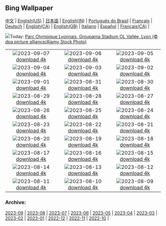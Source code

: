 ## Bing Wallpaper
[中文](README.md) |                     [English(US)](en-US.md) |                     [日本語](ja-JP.md) |                     [English(IN)](en-IN.md) |                     [Português do Brasil](pt-BR.md) |                     [Français](fr-FR.md) |                     [Deutsch](de-DE.md) |                     [English(CA)](en-CA.md) |                     [English(GB)](en-GB.md) |                     [Italiano](it-IT.md) |                     [Español](es-ES.md) |                     [Français(CA)](fr-CA.md) |                    

![](https://www.bing.com/th?id=OHR.RugbyWorldCup_FR-FR6347432536_UHD.jpg&w=1000)Today: [Parc Olympique Lyonnais, Groupama Stadium OL Vallée, Lyon (© dpa picture alliance/Alamy Stock Photo)](https://www.bing.com/th?id=OHR.RugbyWorldCup_FR-FR6347432536_UHD.jpg)

|      |      |      |
| :----: | :----: | :----: |
|![](https://www.bing.com/th?id=OHR.CamelsAbove_FR-FR9524017477_UHD.jpg&pid=hp&w=384&h=216&rs=1&c=4)2023-09-07 [download 4k](https://www.bing.com/th?id=OHR.CamelsAbove_FR-FR9524017477_UHD.jpg)|![](https://www.bing.com/th?id=OHR.CreteHarbor_FR-FR9327699633_UHD.jpg&pid=hp&w=384&h=216&rs=1&c=4)2023-09-06 [download 4k](https://www.bing.com/th?id=OHR.CreteHarbor_FR-FR9327699633_UHD.jpg)|![](https://www.bing.com/th?id=OHR.MountSegla_FR-FR9123085468_UHD.jpg&pid=hp&w=384&h=216&rs=1&c=4)2023-09-05 [download 4k](https://www.bing.com/th?id=OHR.MountSegla_FR-FR9123085468_UHD.jpg)|
|![](https://www.bing.com/th?id=OHR.BourgesMarsh_FR-FR0172809073_UHD.jpg&pid=hp&w=384&h=216&rs=1&c=4)2023-09-04 [download 4k](https://www.bing.com/th?id=OHR.BourgesMarsh_FR-FR0172809073_UHD.jpg)|![](https://www.bing.com/th?id=OHR.ManhattanAerial_FR-FR8563550071_UHD.jpg&pid=hp&w=384&h=216&rs=1&c=4)2023-09-03 [download 4k](https://www.bing.com/th?id=OHR.ManhattanAerial_FR-FR8563550071_UHD.jpg)|![](https://www.bing.com/th?id=OHR.TinyHummer_FR-FR8365055526_UHD.jpg&pid=hp&w=384&h=216&rs=1&c=4)2023-09-02 [download 4k](https://www.bing.com/th?id=OHR.TinyHummer_FR-FR8365055526_UHD.jpg)|
|![](https://www.bing.com/th?id=OHR.TurkeyTailMush_FR-FR8157290874_UHD.jpg&pid=hp&w=384&h=216&rs=1&c=4)2023-09-01 [download 4k](https://www.bing.com/th?id=OHR.TurkeyTailMush_FR-FR8157290874_UHD.jpg)|![](https://www.bing.com/th?id=OHR.IronwoodCactus_FR-FR2301952997_UHD.jpg&pid=hp&w=384&h=216&rs=1&c=4)2023-08-31 [download 4k](https://www.bing.com/th?id=OHR.IronwoodCactus_FR-FR2301952997_UHD.jpg)|![](https://www.bing.com/th?id=OHR.NingalooShark_FR-FR1267107325_UHD.jpg&pid=hp&w=384&h=216&rs=1&c=4)2023-08-30 [download 4k](https://www.bing.com/th?id=OHR.NingalooShark_FR-FR1267107325_UHD.jpg)|
|![](https://www.bing.com/th?id=OHR.BathCircus_FR-FR6934984274_UHD.jpg&pid=hp&w=384&h=216&rs=1&c=4)2023-08-29 [download 4k](https://www.bing.com/th?id=OHR.BathCircus_FR-FR6934984274_UHD.jpg)|![](https://www.bing.com/th?id=OHR.DubrovnikHarbor_FR-FR0527761350_UHD.jpg&pid=hp&w=384&h=216&rs=1&c=4)2023-08-28 [download 4k](https://www.bing.com/th?id=OHR.DubrovnikHarbor_FR-FR0527761350_UHD.jpg)|![](https://www.bing.com/th?id=OHR.JejuIsland_FR-FR0042258249_UHD.jpg&pid=hp&w=384&h=216&rs=1&c=4)2023-08-27 [download 4k](https://www.bing.com/th?id=OHR.JejuIsland_FR-FR0042258249_UHD.jpg)|
|![](https://www.bing.com/th?id=OHR.MuseumIsland_FR-FR9504691983_UHD.jpg&pid=hp&w=384&h=216&rs=1&c=4)2023-08-26 [download 4k](https://www.bing.com/th?id=OHR.MuseumIsland_FR-FR9504691983_UHD.jpg)|![](https://www.bing.com/th?id=OHR.YellowstoneFalls_FR-FR8862053079_UHD.jpg&pid=hp&w=384&h=216&rs=1&c=4)2023-08-25 [download 4k](https://www.bing.com/th?id=OHR.YellowstoneFalls_FR-FR8862053079_UHD.jpg)|![](https://www.bing.com/th?id=OHR.SharkFinCove_FR-FR0012058027_UHD.jpg&pid=hp&w=384&h=216&rs=1&c=4)2023-08-24 [download 4k](https://www.bing.com/th?id=OHR.SharkFinCove_FR-FR0012058027_UHD.jpg)|
|![](https://www.bing.com/th?id=OHR.SkogafossWaterfall_FR-FR9583984450_UHD.jpg&pid=hp&w=384&h=216&rs=1&c=4)2023-08-23 [download 4k](https://www.bing.com/th?id=OHR.SkogafossWaterfall_FR-FR9583984450_UHD.jpg)|![](https://www.bing.com/th?id=OHR.TunisiaAmphitheatre_FR-FR8757841243_UHD.jpg&pid=hp&w=384&h=216&rs=1&c=4)2023-08-22 [download 4k](https://www.bing.com/th?id=OHR.TunisiaAmphitheatre_FR-FR8757841243_UHD.jpg)|![](https://www.bing.com/th?id=OHR.EmeraldLakeYukon_FR-FR7991878556_UHD.jpg&pid=hp&w=384&h=216&rs=1&c=4)2023-08-21 [download 4k](https://www.bing.com/th?id=OHR.EmeraldLakeYukon_FR-FR7991878556_UHD.jpg)|
|![](https://www.bing.com/th?id=OHR.StartPointLight_FR-FR6228676554_UHD.jpg&pid=hp&w=384&h=216&rs=1&c=4)2023-08-20 [download 4k](https://www.bing.com/th?id=OHR.StartPointLight_FR-FR6228676554_UHD.jpg)|![](https://www.bing.com/th?id=OHR.Morbihan_FR-FR5973672727_UHD.jpg&pid=hp&w=384&h=216&rs=1&c=4)2023-08-19 [download 4k](https://www.bing.com/th?id=OHR.Morbihan_FR-FR5973672727_UHD.jpg)|![](https://www.bing.com/th?id=OHR.AvatarMountain_FR-FR5022202394_UHD.jpg&pid=hp&w=384&h=216&rs=1&c=4)2023-08-18 [download 4k](https://www.bing.com/th?id=OHR.AvatarMountain_FR-FR5022202394_UHD.jpg)|
|![](https://www.bing.com/th?id=OHR.GeckoLeaf_FR-FR6760407712_UHD.jpg&pid=hp&w=384&h=216&rs=1&c=4)2023-08-17 [download 4k](https://www.bing.com/th?id=OHR.GeckoLeaf_FR-FR6760407712_UHD.jpg)|![](https://www.bing.com/th?id=OHR.KeyWestBridge_FR-FR4621663062_UHD.jpg&pid=hp&w=384&h=216&rs=1&c=4)2023-08-16 [download 4k](https://www.bing.com/th?id=OHR.KeyWestBridge_FR-FR4621663062_UHD.jpg)|![](https://www.bing.com/th?id=OHR.TaorminaSquare_FR-FR4421345533_UHD.jpg&pid=hp&w=384&h=216&rs=1&c=4)2023-08-15 [download 4k](https://www.bing.com/th?id=OHR.TaorminaSquare_FR-FR4421345533_UHD.jpg)|
|![](https://www.bing.com/th?id=OHR.VerdonCanyon_FR-FR4159848707_UHD.jpg&pid=hp&w=384&h=216&rs=1&c=4)2023-08-14 [download 4k](https://www.bing.com/th?id=OHR.VerdonCanyon_FR-FR4159848707_UHD.jpg)|![](https://www.bing.com/th?id=OHR.PerseidsOregon_FR-FR3598672190_UHD.jpg&pid=hp&w=384&h=216&rs=1&c=4)2023-08-13 [download 4k](https://www.bing.com/th?id=OHR.PerseidsOregon_FR-FR3598672190_UHD.jpg)|![](https://www.bing.com/th?id=OHR.ThreeElephants_FR-FR3390909950_UHD.jpg&pid=hp&w=384&h=216&rs=1&c=4)2023-08-12 [download 4k](https://www.bing.com/th?id=OHR.ThreeElephants_FR-FR3390909950_UHD.jpg)|
|![](https://www.bing.com/th?id=OHR.JupiterArtland_FR-FR3158432015_UHD.jpg&pid=hp&w=384&h=216&rs=1&c=4)2023-08-11 [download 4k](https://www.bing.com/th?id=OHR.JupiterArtland_FR-FR3158432015_UHD.jpg)|![](https://www.bing.com/th?id=OHR.WorldLionDay_FR-FR2264324589_UHD.jpg&pid=hp&w=384&h=216&rs=1&c=4)2023-08-10 [download 4k](https://www.bing.com/th?id=OHR.WorldLionDay_FR-FR2264324589_UHD.jpg)|![](https://www.bing.com/th?id=OHR.BathurstArt_FR-FR2057200035_UHD.jpg&pid=hp&w=384&h=216&rs=1&c=4)2023-08-09 [download 4k](https://www.bing.com/th?id=OHR.BathurstArt_FR-FR2057200035_UHD.jpg)|


### Archive:
[2023-09](archive/fr-FR/202309/README.md) | [2023-08](archive/fr-FR/202308/README.md) | [2023-07](archive/fr-FR/202307/README.md) | [2023-06](archive/fr-FR/202306/README.md) | [2023-05](archive/fr-FR/202305/README.md) | [2023-04](archive/fr-FR/202304/README.md) | [2023-03](archive/fr-FR/202303/README.md) | [2023-02](archive/fr-FR/202302/README.md) | [2023-01](archive/fr-FR/202301/README.md) | [2022-12](archive/fr-FR/202212/README.md) | [2022-11](archive/fr-FR/202211/README.md) | [2022-10](archive/fr-FR/202210/README.md) | 